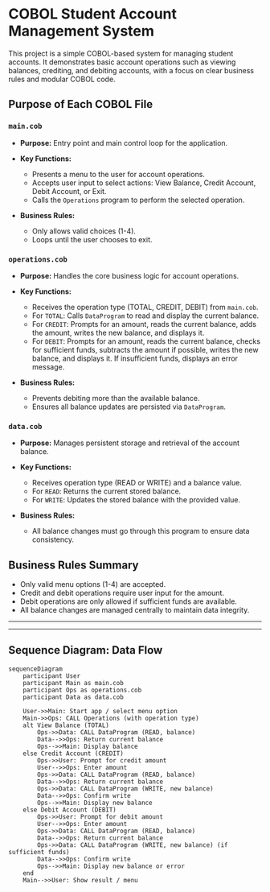 # COBOL Student Account Management System

This project is a simple COBOL-based system for managing student accounts. It demonstrates basic account operations such as viewing balances, crediting, and debiting accounts, with a focus on clear business rules and modular COBOL code.

## Purpose of Each COBOL File


### `main.cob`

- **Purpose:** Entry point and main control loop for the application.

- **Key Functions:**
  - Presents a menu to the user for account operations.
  - Accepts user input to select actions: View Balance, Credit Account, Debit Account, or Exit.
  - Calls the `Operations` program to perform the selected operation.

- **Business Rules:**
  - Only allows valid choices (1-4).
  - Loops until the user chooses to exit.


### `operations.cob`

- **Purpose:** Handles the core business logic for account operations.

- **Key Functions:**
  - Receives the operation type (TOTAL, CREDIT, DEBIT) from `main.cob`.
  - For `TOTAL`: Calls `DataProgram` to read and display the current balance.
  - For `CREDIT`: Prompts for an amount, reads the current balance, adds the amount, writes the new balance, and displays it.
  - For `DEBIT`: Prompts for an amount, reads the current balance, checks for sufficient funds, subtracts the amount if possible, writes the new balance, and displays it. If insufficient funds, displays an error message.

- **Business Rules:**
  - Prevents debiting more than the available balance.
  - Ensures all balance updates are persisted via `DataProgram`.


### `data.cob`

- **Purpose:** Manages persistent storage and retrieval of the account balance.

- **Key Functions:**
  - Receives operation type (READ or WRITE) and a balance value.
  - For `READ`: Returns the current stored balance.
  - For `WRITE`: Updates the stored balance with the provided value.

- **Business Rules:**
  - All balance changes must go through this program to ensure data consistency.


## Business Rules Summary

- Only valid menu options (1-4) are accepted.
- Credit and debit operations require user input for the amount.
- Debit operations are only allowed if sufficient funds are available.
- All balance changes are managed centrally to maintain data integrity.


---


---

## Sequence Diagram: Data Flow

```mermaid
sequenceDiagram
    participant User
    participant Main as main.cob
    participant Ops as operations.cob
    participant Data as data.cob

    User->>Main: Start app / select menu option
    Main->>Ops: CALL Operations (with operation type)
    alt View Balance (TOTAL)
        Ops->>Data: CALL DataProgram (READ, balance)
        Data-->>Ops: Return current balance
        Ops-->>Main: Display balance
    else Credit Account (CREDIT)
        Ops->>User: Prompt for credit amount
        User-->>Ops: Enter amount
        Ops->>Data: CALL DataProgram (READ, balance)
        Data-->>Ops: Return current balance
        Ops->>Data: CALL DataProgram (WRITE, new balance)
        Data-->>Ops: Confirm write
        Ops-->>Main: Display new balance
    else Debit Account (DEBIT)
        Ops->>User: Prompt for debit amount
        User-->>Ops: Enter amount
        Ops->>Data: CALL DataProgram (READ, balance)
        Data-->>Ops: Return current balance
        Ops->>Data: CALL DataProgram (WRITE, new balance) (if sufficient funds)
        Data-->>Ops: Confirm write
        Ops-->>Main: Display new balance or error
    end
    Main-->>User: Show result / menu
```
